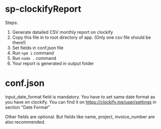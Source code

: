 # sp-clockifyReport

Steps:
1. Generate datailed CSV monthly report on clockify
2. Copy this file in to root directory of app. (Only one csv file should be there!)
3. Set fields in conf.json file
4. Run `npm i` command
5. Run `node .` command
6. Your report is generated in output folder


# conf.json
input_date_format field is mandatory. You have to set same date format as you have on clockify. 
You can find it on https://clockify.me/user/settings in section "Date Format"

Other fields are optional. But fields like name, project, invoice_number are also recommended.